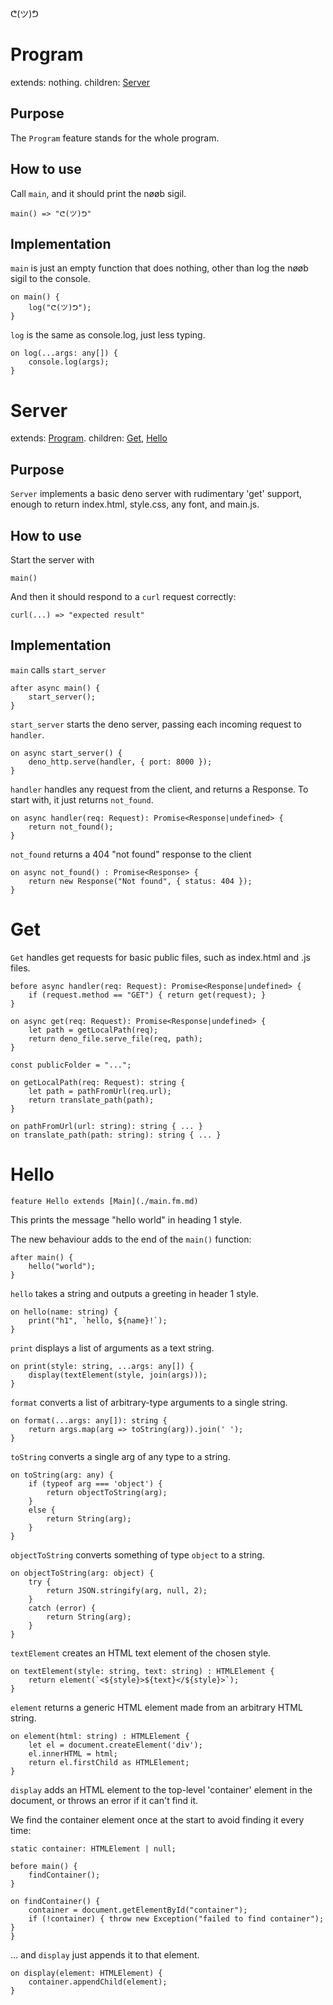 ᕦ(ツ)ᕤ
# Program

extends: nothing. children: [Server](#Server)

## Purpose

The `Program` feature stands for the whole program.

## How to use

Call `main`, and it should print the nøøb sigil.

    main() => "ᕦ(ツ)ᕤ"

## Implementation

`main` is just an empty function that does nothing, other than log the nøøb sigil to the console.

    on main() { 
        log("ᕦ(ツ)ᕤ"); 
    }

`log` is the same as console.log, just less typing.

    on log(...args: any[]) { 
        console.log(args); 
    }

# Server
extends: [Program](#Program). children: [Get](#Get), [Hello](#Hello)

## Purpose

`Server` implements a basic deno server with rudimentary 'get' support, enough to return index.html, style.css, any font, and main.js.

## How to use

Start the server with

    main()

And then it should respond to a `curl` request correctly:

    curl(...) => "expected result"

## Implementation

`main` calls `start_server`

    after async main() {
        start_server();
    }

`start_server` starts the deno server, passing each incoming request to `handler`.

    on async start_server() {
        deno_http.serve(handler, { port: 8000 });
    }

`handler` handles any request from the client, and returns a Response. To start with, it just returns `not_found`.

    on async handler(req: Request): Promise<Response|undefined> {
        return not_found();
    }

`not_found` returns a 404 "not found" response to the client

    on async not_found() : Promise<Response> {
        return new Response("Not found", { status: 404 });
    }

# Get

`Get` handles get requests for basic public files, such as index.html and .js files.

    before async handler(req: Request): Promise<Response|undefined> {
        if (request.method == "GET") { return get(request); }
    }

    on async get(req: Request): Promise<Response|undefined> {
        let path = getLocalPath(req);
        return deno_file.serve_file(req, path);
    }

    const publicFolder = "...";

    on getLocalPath(req: Request): string {
        let path = pathFromUrl(req.url);
        return translate_path(path);
    }

    on pathFromUrl(url: string): string { ... }
    on translate_path(path: string): string { ... }

# Hello
    
    feature Hello extends [Main](./main.fm.md)

This prints the message "hello world" in heading 1 style. 

The new behaviour adds to the end of the `main()` function:

    after main() { 
        hello("world"); 
    }

`hello` takes a string and outputs a greeting in header 1 style.

    on hello(name: string) { 
        print("h1", `hello, ${name}!`); 
    }

`print` displays a list of arguments as a text string.

    on print(style: string, ...args: any[]) { 
        display(textElement(style, join(args))); 
    }

`format` converts a list of arbitrary-type arguments to a single string.

    on format(...args: any[]): string {
        return args.map(arg => toString(arg)).join(' '); 
    }

`toString` converts a single arg of any type to a string.

    on toString(arg: any) {
        if (typeof arg === 'object') { 
            return objectToString(arg); 
        }
        else { 
            return String(arg); 
        }
    }

`objectToString` converts something of type `object` to a string.

    on objectToString(arg: object) {
        try { 
            return JSON.stringify(arg, null, 2); 
        } 
        catch (error) { 
            return String(arg); 
        }
    }

`textElement` creates an HTML text element of the chosen style.

    on textElement(style: string, text: string) : HTMLElement {
        return element(`<${style}>${text}</${style}>`);
    }


`element` returns a generic HTML element made from an arbitrary HTML string.

    on element(html: string) : HTMLElement {
        let el = document.createElement('div');
        el.innerHTML = html;  
        return el.firstChild as HTMLElement;
    }

`display` adds an HTML element to the top-level 'container' element in the document, or throws an error if it can't find it.

We find the container element once at the start to avoid finding it every time:

    static container: HTMLElement | null;

    before main() {
        findContainer();
    }

    on findContainer() {
        container = document.getElementById("container");
        if (!container) { throw new Exception("failed to find container"); }
    }

... and `display` just appends it to that element.

    on display(element: HTMLElement) {
        container.appendChild(element);
    }